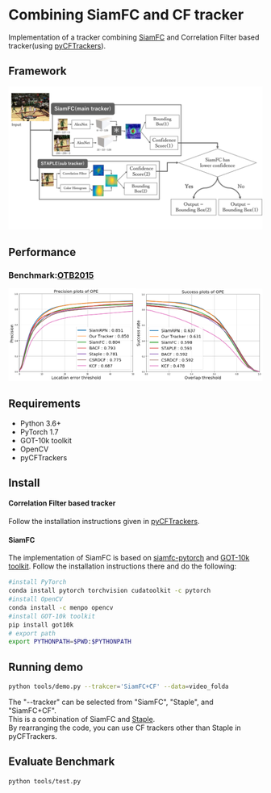 # Combining SiamFC and CF tracker
Implementation of a tracker combining [SiamFC](https://www.robots.ox.ac.uk/~luca/siamese-fc.html) and Correlation Filter based tracker(using [pyCFTrackers](https://github.com/fengyang95/pyCFTrackers)).
## Framework
<img src="img/framework.png">  

## Performance
### Benchmark:[OTB2015](http://cvlab.hanyang.ac.kr/tracker_benchmark/index.html)
<img src="img/precision.png" width=50%><img src="img/success.png" width=50%>   
## Requirements
+ Python 3.6+
+ PyTorch 1.7
+ GOT-10k toolkit
+ OpenCV
+ pyCFTrackers


## Install
#### Correlation Filter based tracker
Follow the installation instructions given in [pyCFTrackers](https://github.com/fengyang95/pyCFTrackers).
#### SiamFC
The implementation of SiamFC is based on [siamfc-pytorch](https://github.com/huanglianghua/siamfc-pytorch) and [GOT-10k toolkit](https://github.com/got-10k/toolkit). Follow the installation instructions there and do the following: 
```bash
#install PyTorch 
conda install pytorch torchvision cudatoolkit -c pytorch
#install OpenCV
conda install -c menpo opencv
#install GOT-10k toolkit
pip install got10k
# export path
export PYTHONPATH=$PWD:$PYTHONPATH
```

## Running demo
```bash
python tools/demo.py --trakcer='SiamFC+CF' --data=video_folda
```
The "--tracker" can be selected from "SiamFC", "Staple", and "SiamFC+CF".  
This is a combination of SiamFC and [Staple](https://www.robots.ox.ac.uk/~luca/staple.html).  
By rearranging the code, you can use CF trackers other than Staple in pyCFTrackers.  

## Evaluate Benchmark
```bash
python tools/test.py
```
